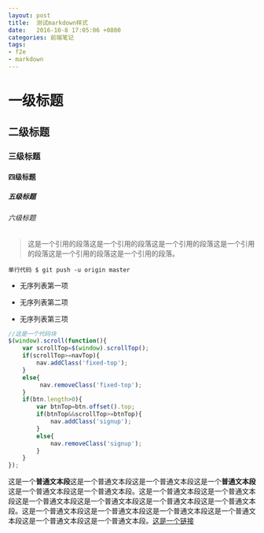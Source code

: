 ```yaml
---
layout: post
title:  测试markdown样式
date:   2016-10-8 17:05:06 +0800
categories: 前端笔记
tags: 
- f2e 
- markdown
---
```


# 一级标题

## 二级标题

### 三级标题

#### 四级标题

##### 五级标题

###### 六级标题

> 这是一个引用的段落这是一个引用的段落这是一个引用的段落这是一个引用的段落这是一个引用的段落这是一个引用的段落。

<!--more-->
`单行代码 $ git push -u origin master` 

- 无序列表第一项

- 无序列表第二项

- 无序列表第三项

```javascript
//这是一个代码块
$(window).scroll(function(){
	var scrollTop=$(window).scrollTop();
	if(scrollTop>=navTop){
		nav.addClass('fixed-top');
	}
	else{
		 nav.removeClass('fixed-top'); 
	}
	if(btn.length>0){
		var btnTop=btn.offset().top;
		if(btnTop&&scrollTop>=btnTop){
			nav.addClass('signup');
		}
		else{
			nav.removeClass('signup'); 
		}
	}	
});
```

这是一个**普通文本段**这是一个普通文本段这是一个普通文本段这是一个**普通文本段**这是一个普通文本段这是一个普通文本段。这是一个普通文本段这是一个普通文本段这是一个普通文本段这是一个普通文本段这是一个普通文本段这是一个普通文本段。这是一个普通文本段这是一个普通文本段这是一个普通文本段这是一个普通文本段这是一个普通文本段这是一个普通文本段。[这是一个链接](#) 